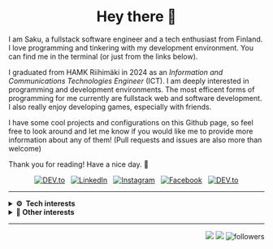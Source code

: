 <h1 align="center">Hey there 🦝</h1>

I am Saku, a fullstack software engineer and a tech enthusiast from Finland.
I love programming and tinkering with my development environment. You can
find me in the terminal (or just from the links below).

I graduated from HAMK Riihimäki in 2024 as an _Information and Communications
Technologies Engineer_ (ICT). I am deeply interested in programming and development
environments. The most efficent forms of programming for me currently are 
fullstack web and software development. I also really enjoy developing games, 
especially with friends.

I have some cool projects and configurations on this Github page, so feel free
to look around and let me know if you would like me to provide more information
about any of them! (Pull requests and issues are also more than welcome)

Thank you for reading! Have a nice day. 🐧

<div align="center">
    <a href="mailto:saku.karttunen@gmail.com" target="_blank"><img src="https://img.shields.io/badge/-saku.karttunen@gmail.com-c14438?style=for-the-badge&logo=Gmail&logoColor=white" alt="DEV.to"></a>
    &nbsp;
    <a href="https://www.linkedin.com/in/sakukarttunen/" target="_blank"><img src="https://img.shields.io/badge/LinkedIn-%230077B5.svg?&style=for-the-badge&logo=Linkedin&logoColor=white" alt="LinkedIn"></a>
    &nbsp;
    <a href="https://www.instagram.com/saku.karttunen/" target="_blank"><img src="https://img.shields.io/badge/Instagram-%23E4405F.svg?&style=for-the-badge&logo=instagram&logoColor=white" alt="Instagram"></a>
    &nbsp;
    <a href="https://www.facebook.com/saku.karttunen.1" target="_blank"><img src="https://img.shields.io/badge/Facebook-%231877F2.svg?&style=for-the-badge&logo=facebook&logoColor=white" alt="Facebook"></a>
    &nbsp;
    <a href="https://dev.sakukarttunen.com" target="_blank"><img src="https://img.shields.io/badge/Website-%230A0A0A.svg?&style=for-the-badge&logo=DEV.to&logoColor=white" alt="DEV.to"></a>
</div>

<hr/>

<details>
  <summary><b>⚙️ &nbsp;Tech interests</b></summary>
  <br/>

    - Frontend and backend web development
    - Game development
    - Working in the terminal (TUIs)
    - Scripting and automation
    - Crossplatform software development
    - Linux systems

  <br/>

  <img src="https://img.shields.io/badge/Neovim-339c4a.svg?&style=for-the-badge&logo=neovim&logoColor=white"/>&nbsp;
  <img src="https://img.shields.io/badge/NixOS-5277C3.svg?&style=for-the-badge&logo=nixos&logoColor=fff"/>&nbsp;
  <img src="https://img.shields.io/badge/tmux-29752b.svg?&style=for-the-badge&logo=tmux&logoColor=white"/>&nbsp;
  <img src="https://img.shields.io/badge/Git-%23F05033.svg?&style=for-the-badge&logo=git&logoColor=white"/>&nbsp;
  <img src="https://img.shields.io/badge/Godot-478CBF.svg?&style=for-the-badge&logo=godotengine&logoColor=fff"/>&nbsp;
  <img src="https://img.shields.io/badge/Linux-c95f2a?style=for-the-badge&logo=linux&logoColor=black"/>&nbsp;

</details>

<details>
  <summary><b>🧩&nbsp;Other interests</b></summary>
  <br/>

    - 🕹️ Gaming
    - 💾 Graphic design
    - 🏎️ Formula 1
    - ✏️ Drawing
    - 🍲 Cooking
    - 🧑‍💻 Video creation

</details>
<hr/>

<p align="right">
    <img src="https://komarev.com/ghpvc/?username=sakuexe&style=for-the-badge&label=Views"><img>
    <img src="https://badges.pufler.dev/visits/sakuexe/sakuexe?style=for-the-badge&color=black&logo=github" />
    <img alt="followers" title="Follow me on Github" src="https://img.shields.io/github/followers/sakuexe?color=236ad3&style=for-the-badge&logo=github&label=Follow"/>
</p>

<!---
Nothing to find here, you scoundril. Shoo!
--->
